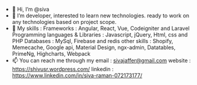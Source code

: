 - 👋 Hi, I’m @siva
- 👀 I’m developer, interested to learn new technologies. ready to work on any technologies based on project scope.
- 🌱 My skills :
      Frameworks : Angular, React, Vue, Codeigniter and Laravel
      Programming languages & Libraries : Javascript, jQuery, Html, css and PHP
      Databases : MySql, Firebase and redis
      other skills : Shopify, Memecache, Google api, Material Design, ngx-admin, Datatables, PrimeNg, Highcharts, Webpack
- 📫 You can reach me through 
      my email : sivajaffer@gmail.com
      website : https://shivusr.wordpress.com/
      linkedin : https://www.linkedin.com/in/siva-raman-072173177/
